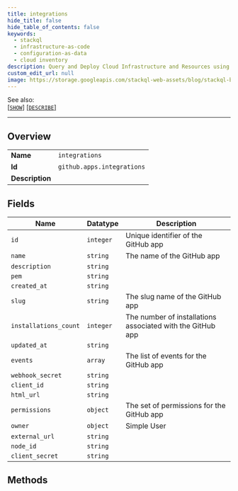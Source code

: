 ```yaml
---
title: integrations
hide_title: false
hide_table_of_contents: false
keywords:
  - stackql
  - infrastructure-as-code
  - configuration-as-data
  - cloud inventory
description: Query and Deploy Cloud Infrastructure and Resources using SQL
custom_edit_url: null
image: https://storage.googleapis.com/stackql-web-assets/blog/stackql-blog-post-featured-image.png
---
```

  
    
See also:   
[[` SHOW `]](/docs/language-spec/show) [[` DESCRIBE `]](/docs/language-spec/describe)  
* * * 
## Overview
<table><tbody>
<tr><td><b>Name</b></td><td><code>integrations</code></td></tr>
<tr><td><b>Id</b></td><td><code>github.apps.integrations</code></td></tr>
<tr><td><b>Description</b></td><td></td></tr>
</tbody></table>

## Fields
| Name | Datatype | Description |
| ---- | -------- | ----------- |
| `id` | `integer` | Unique identifier of the GitHub app |
| `name` | `string` | The name of the GitHub app |
| `description` | `string` |  |
| `pem` | `string` |  |
| `created_at` | `string` |  |
| `slug` | `string` | The slug name of the GitHub app |
| `installations_count` | `integer` | The number of installations associated with the GitHub app |
| `updated_at` | `string` |  |
| `events` | `array` | The list of events for the GitHub app |
| `webhook_secret` | `string` |  |
| `client_id` | `string` |  |
| `html_url` | `string` |  |
| `permissions` | `object` | The set of permissions for the GitHub app |
| `owner` | `object` | Simple User |
| `external_url` | `string` |  |
| `node_id` | `string` |  |
| `client_secret` | `string` |  |
## Methods
